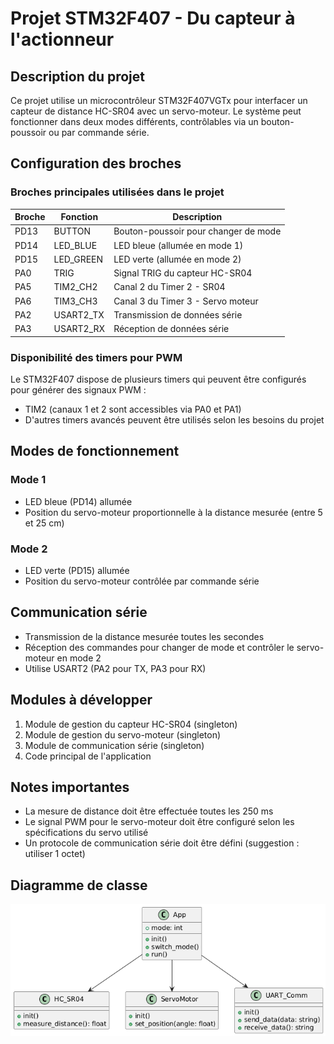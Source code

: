# Projet STM32F407 - Du capteur à l'actionneur

## Description du projet
Ce projet utilise un microcontrôleur STM32F407VGTx pour interfacer un capteur de distance HC-SR04 avec un servo-moteur. Le système peut fonctionner dans deux modes différents, contrôlables via un bouton-poussoir ou par commande série.

## Configuration des broches

### Broches principales utilisées dans le projet

| Broche | Fonction  | Description |
|--------|----------|-------------|
| PD13   | BUTTON   | Bouton-poussoir pour changer de mode |
| PD14   | LED_BLUE | LED bleue (allumée en mode 1) |
| PD15   | LED_GREEN| LED verte (allumée en mode 2) |
| PA0    | TRIG     | Signal TRIG du capteur HC-SR04 |
| PA5    | TIM2_CH2 | Canal 2 du Timer 2 - SR04|
| PA6    | TIM3_CH3 | Canal 3 du Timer 3 - Servo moteur|
| PA2    | USART2_TX| Transmission de données série |
| PA3    | USART2_RX| Réception de données série |

### Disponibilité des timers pour PWM

Le STM32F407 dispose de plusieurs timers qui peuvent être configurés pour générer des signaux PWM :
- TIM2 (canaux 1 et 2 sont accessibles via PA0 et PA1)
- D'autres timers avancés peuvent être utilisés selon les besoins du projet

## Modes de fonctionnement

### Mode 1
- LED bleue (PD14) allumée
- Position du servo-moteur proportionnelle à la distance mesurée (entre 5 et 25 cm)

### Mode 2
- LED verte (PD15) allumée
- Position du servo-moteur contrôlée par commande série

## Communication série
- Transmission de la distance mesurée toutes les secondes
- Réception des commandes pour changer de mode et contrôler le servo-moteur en mode 2
- Utilise USART2 (PA2 pour TX, PA3 pour RX)

## Modules à développer
1. Module de gestion du capteur HC-SR04 (singleton)
2. Module de gestion du servo-moteur (singleton)
3. Module de communication série (singleton)
4. Code principal de l'application

## Notes importantes
- La mesure de distance doit être effectuée toutes les 250 ms
- Le signal PWM pour le servo-moteur doit être configuré selon les spécifications du servo utilisé
- Un protocole de communication série doit être défini (suggestion : utiliser 1 octet)
  
## Diagramme de classe

![Diagramme de classe du projet](./Images/diagramme_classes.png)